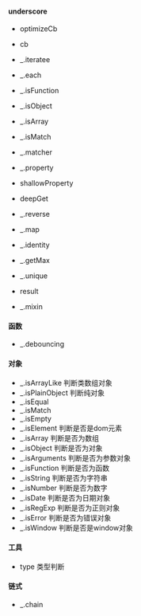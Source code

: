 #### underscore
- optimizeCb
- cb
- _.iteratee

- _.each
- _.isFunction
- _.isObject
- _.isArray
- _.isMatch
- _.matcher
- _.property
- shallowProperty
- deepGet
- _.reverse
- _.map
- _.identity
- _.getMax
- _.unique

- result
- _.mixin

#### 函数
- _.debouncing

#### 对象
- _.isArrayLike 判断类数组对象
- _.isPlainObject 判断纯对象
- _.isEqual
- _.isMatch
- _.isEmpty
- _.isElement 判断是否是dom元素
- _.isArray  判断是否为数组
- _.isObject  判断是否为对象
- _.isArguments  判断是否为参数对象
- _.isFunction 判断是否为函数
- _.isString 判断是否为字符串
- _.isNumber 判断是否为数字
- _.isDate 判断是否为日期对象
- _.isRegExp 判断是否为正则对象
- _.isError 判断是否为错误对象
- _.isWindow 判断是否是window对象

#### 工具
- type 类型判断

#### 链式
- _.chain


